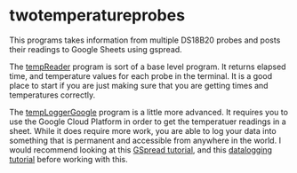 # twotemperatureprobes
This programs takes information from multiple DS18B20 probes and posts their readings to Google Sheets using gspread.

The [tempReader](../blob/master/tempReader.py) program is sort of a base level program.  It returns elapsed time, and temperature values for each probe in the terminal.  It is a good place to start if you are just making sure that you are getting times and temperatures correctly.

The [tempLoggerGoogle](https://github.com/mjdscience/twotemperatureprobes/blob/master/tempLoggerGoogle "tempLoggerGoogle") program is a little more advanced.  It requires you to use the Google Cloud Platform in order to get the temperatuer readings in a sheet.  While it does require more work, you are able to log your data into something that is permanent and accessible from anywhere in the world.  I would recommend looking at this [GSpread tutorial](https://github.com/burnash/gspread), and this [datalogging tutorial](http://faradaysclub.com/?p=1556) before working with this.


